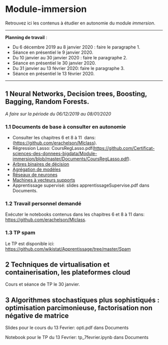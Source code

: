 # Module-immersion
Retrouvez ici les contenus à étudier en autonomie du module *immersion*.
_____
**Planning de travail** :

- Du 6 décembre 2019 au 8 janvier 2020 : faire le paragraphe 1.
- Séance en présentiel le 9 janvier 2020.
- Du 10 janvier au 30 janvier 2020 : faire le paragraphe 2.
- Séance en présentiel le  30 janvier 2020.
- Du 31 janvier au 13 février 2020: faire le paragraphe 3.
- Séance en présentiel le 13 février 2020.
______


## 1  Neural Networks, Decision trees, Boosting, Bagging, Random Forests.
*A faire sur la période du 06/12/2019 au 08/01/2020*


### 1.1 Documents de base à consulter en autonomie
- Consulter les chapitres 6 et 8 à 11  dans: (https://github.com/erachelson/Mlclass).
- Régression Lasso: CoursRegLasso.pdf(https://github.com/Certificat-sciences-des-donnees-bigdata/Module-immersion/blob/master/Documents/CoursRegLasso.pdf).
- [Arbres binaires de décision](http://wikistat.fr/pdf/st-m-app-cart.pdf)
- [Agrégation de modèles](http://wikistat.fr/pdf/st-m-app-agreg.pdf) 
- [Réseaux de neurones](http://wikistat.fr/pdf/st-m-app-rn.pdf) 
- [Machines à vecteurs supports](http://wikistat.fr/pdf/st-m-app-svm.pdf) 
- Apprentissage supervisé: slides apprentissageSupervise.pdf dans Documents.


### 1.2 Travail personnel demandé 
Exécuter le notebooks contenus dans les chapitres 6 et 8 à 11 dans: https://github.com/erachelson/Mlclass. 

### 1.3 TP spam
Le TP est disponible ici: https://github.com/wikistat/Apprentissage/tree/master/Spam

## 2 Techniques de virtualisation et containerisation, les plateformes cloud

Cours et séance de TP le 30 janvier.

## 3 Algorithmes stochastiques plus sophistiqués : optimisation parcimonieuse, factorisation non négative de matrice

Slides pour le cours du 13 Fevrier: opti.pdf dans Documents

Notebook pour le TP du 13 Fevrier: tp_7fevrier.ipynb dans Documents
